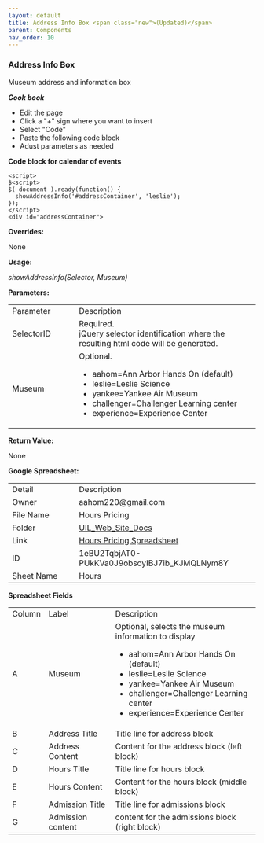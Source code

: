 ```yaml
---
layout: default
title: Address Info Box <span class="new">(Updated)</span>
parent: Components
nav_order: 10
---
```


### Address Info Box

Museum address and information box

***Cook book***
- Edit the page
- Click a "+" sign where you want to insert 
- Select "Code"
- Paste the following code block
- Adust parameters as needed

**Code block for calendar of events**
```
<script>
$<script>
$( document ).ready(function() {
  showAddressInfo('#addressContainer', 'leslie'); 
});
</script>
<div id="addressContainer"> 
``` 

**Overrides:**

None

**Usage:**

*showAddressInfo(Selector, Museum)*

**Parameters:**

<table class="ws-table-all notranslate"> 
  <tbody>
    <tr class="tableTop">
     <td style="width:120px">Parameter</td>
     <td>Description</td>
    </tr>
    <tr>
      <td>SelectorID</td>
      <td>Required.<br>jQuery selector identification where the resulting html code will be generated.</td>
    </tr>
    <tr class="w3-white">
      <td>Museum</td>
      <td>Optional.
        <ul>
          <li>aahom=Ann Arbor Hands On (default)</li>
          <li>leslie=Leslie Science</li>
          <li>yankee=Yankee Air Museum</li>
          <li>challenger=Challenger Learning center</li>
          <li>experience=Experience Center</li>
        </ul>
     </td>
    </tr>
  </tbody>
</table>

**Return Value:**

None

**Google Spreadsheet:**

<table class="ws-table-all notranslate"> 
  <tbody>
    <tr class="tableTop">
     <td style="width:120px">Detail</td>
     <td>Description</td>
    </tr>
    <tr>
      <td>Owner</td>
      <td>aahom220@gmail.com</td>
    </tr>
    <tr>
      <td>File Name</td>
      <td>Hours Pricing</td>
    </tr>
    <tr>
      <td>Folder</td>
      <td><a href="https://drive.google.com/drive/folders/1YaVLSr9quHsbMDChBrlZUjpI_ZeG0cG-" target="_blank">UIL_Web_Site_Docs</a></td>
    </tr>
    <tr>
      <td>Link</td>
      <td><a href="https://docs.google.com/spreadsheets/d/1eBU2TqbjAT0-PUkKVa0J9obsoyIBJ7ib_KJMQLNym8Y/edit#gid=0" target="_blank">Hours Pricing Spreadsheet</a></td>
    </tr>
    <tr>
      <td>ID</td>
      <td>1eBU2TqbjAT0-PUkKVa0J9obsoyIBJ7ib_KJMQLNym8Y</td>
    </tr>
    <tr>
      <td>Sheet Name</td>
      <td>Hours</td>
    </tr>
  </tbody>
</table>

**Spreadsheet Fields**

<table class="ws-table-all notranslate"> 
  <tbody>
    <tr class="tableTop">
    <td style="width:20px">Column</td>
    <td style="width:120px">Label</td>
    <td>Description</td>
    </tr>
    <tr>
    <td>A</td>
    <td>Museum</td>
    <td>Optional, selects the museum information to display
        <ul>
          <li>aahom=Ann Arbor Hands On (default)</li>
          <li>leslie=Leslie Science</li>
          <li>yankee=Yankee Air Museum</li>
          <li>challenger=Challenger Learning center</li>
          <li>experience=Experience Center</li>
        </ul>
     </td>
  </tr>
  <tr>
    <td>B</td>
    <td>Address Title</td>
    <td>Title line for address block</td>
  </tr>
  <tr>
    <td>C</td>
    <td>Address Content</td>
    <td>Content for the address block (left block)</td>
  </tr>
  <tr>
    <td>D</td>
    <td>Hours Title</td>
    <td>Title line for hours block</td>
    </tr>
    <tr>
    <td>E</td>
    <td>Hours Content</td>
    <td>Content for the hours block (middle block)</td>
    </tr>
    <tr>
    <td>F</td>
    <td>Admission Title</td>
    <td>Title line for admissions block</td>
  </tr>
    <tr>
    <td>G</td>
    <td>Admission content</td>
    <td>content for the admissions block (right block)</td>
    </tr>
  </tbody>
</table>